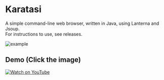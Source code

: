 # Karatasi
A simple command-line web browser, written in Java, using Lanterna and Jsoup.\
For instructions to use, see releases.

![example](https://www.wiicart.net/img/clbrowser.png)

## Demo (Click the image)
[![Watch on YouTube](https://img.youtube.com/vi/yOjznsWevTo/maxresdefault.jpg)](https://www.youtube.com/watch?v=yOjznsWevTo)
